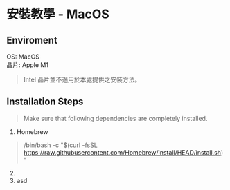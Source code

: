# 安裝教學 - MacOS

## Enviroment  
OS: MacOS  
晶片: Apple M1  
> Intel 晶片並不適用於本處提供之安裝方法。

## Installation Steps  
> Make sure that following dependencies are completely installed.  
1. Homebrew 
> /bin/bash -c "$(curl -fsSL https://raw.githubusercontent.com/Homebrew/install/HEAD/install.sh)"
2. 
3. asd
